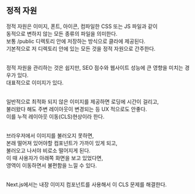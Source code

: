 ## 정적 자원

정적 자원은 이미지, 폰트, 아이콘, 컴파일한 CSS 또는 JS 파일과 같이 <br/>
동적으로 변하지 않는 모든 종류의 파일을 의미한다. <br/>
보통 /public 디렉토리 안에 저장하는 방식으로 클라에 제공된다. <br/>
기본적으로 저 디렉토리 안에 있는 모든 것을 정적 자원으로 간주한다. <br/>
<br/>

정적 자원을 관리하는 것은 쉽지만, SEO 점수와 웹사이트 성능에 큰 영향을 미치는 경우가 있다. <br/>
대표적으로 이미지가 있다. <br/>
<br/>

일반적으로 최적화 되지 않은 이미지를 제공하면 로딩에 시간이 걸리고, <br/>
불러왔다 해도 주변 레이아웃이 변경되는 등 UX 적으로도 안좋다. <br/>
이를 누적 레이아웃 이동(CLS)현상이라 한다.<br/>
<br/>

브라우저에서 이미지를 불러오지 못하면, <br/>
본래 떨어져 있어야할 컴포넌트가 가까이 있게 되고, <br/>
불러오고 나서야 비로소 떨어지게 된다. <br/>
이 때 사용자가 아래쪽 화면을 보고 있었다면, <br/>
영역이 이동하면서 불편함을 느낄 수 있다. <br/>
<br/>

Next.js에서는 내장 이미지 컴포넌트를 사용해서 이 CLS 문제를 해결한다.<br/>
